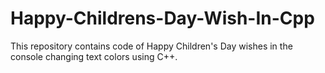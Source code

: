 # Happy-Childrens-Day-Wish-In-Cpp
This repository contains code of Happy Children's Day wishes in the console changing text colors using C++.
